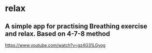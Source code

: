 # relax

## A simple app for practising Breathing exercise and relax. Based on 4-7-8 method
https://www.youtube.com/watch?v=gz4G31LGyog